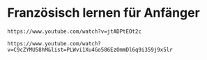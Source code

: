 # Französisch lernen für Anfänger
`````
https://www.youtube.com/watch?v=jtADPtEOt2c

https://www.youtube.com/watch?v=C9cZYMU58hM&list=PLWvi1Xu4Go586EzOmmDl6q9i359j9x5lr
`````